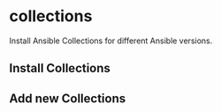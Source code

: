 # collections

Install Ansible Collections for different Ansible versions.

## Install Collections

## Add new Collections
